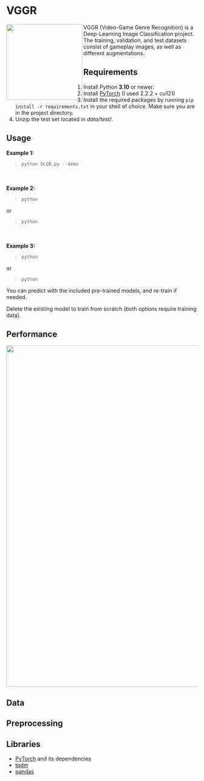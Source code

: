 # VGGR
<img src='https://raw.githubusercontent.com/m4cit/Deep-Learning-Quran-Recognition/main/gallery/icon.png' align="left" height="200">
VGGR (Video-Game Genre Recognition) is a Deep-Learning Image Classification project. The training, validation, and test datasets consist of gameplay images, as well as different augmentations.

## Requirements
1. Install Python **3.10** or newer.
2. Install [PyTorch](https://pytorch.org/get-started/locally/) (I used 2.2.2 + cu121)
3. Install the required packages by running `pip install -r requirements.txt` in your shell of choice. Make sure you are in the project directory.
4. Unzip the test set located in *data/test/*.


## Usage
**Example 1:**
>```
>python DLQR.py --demo
>```
\
\
**Example 2:**
>```
>python
>```
or
>```
>python
>```
\
\
**Example 3:**
>```
>python
>```
or
>```
>python
>```


You can predict with the included pre-trained models, and re-train if needed.

Delete the existing model to train from scratch (both options require training data).


## Performance
<img src='https://raw.githubusercontent.com/m4cit/VGGR/' width="900">



## Data



## Preprocessing



## Libraries
* [PyTorch](https://pytorch.org/) and its dependencies
* [tqdm](https://tqdm.github.io/)
* [pandas](https://pandas.pydata.org/)

